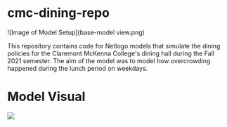 # cmc-dining-repo
![Image of Model Setup](base-model view.png)

This repository contains code for Netlogo models that simulate the dining policies for the Claremont McKenna College's dining hall during the Fall 2021 semester. The aim of the model was to model how overcrowding happened during the lunch period on weekdays.

# Model Visual
![](cmc-dining-model-gif.gif)
